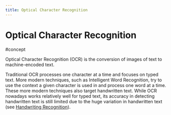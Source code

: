 ```yaml
---
title: Optical Character Recognition
---
```


# Optical Character Recognition

#concept

Optical Character Recognition (OCR) is the conversion of images of text to machine-encoded text.

Traditional OCR processes one character at a time and focuses on typed text. More modern techniques, such as Intelligent Word Recognition, try to use the context a given character is used in and process one word at a time. These more modern techniques also target handwritten text. While OCR nowadays works relatively well for typed text, its accuracy in detecting handwritten text is still limited due to the huge variation in handwritten text (see [Handwriting Recognition](research/concepts/handwriting-recognition.md)).
